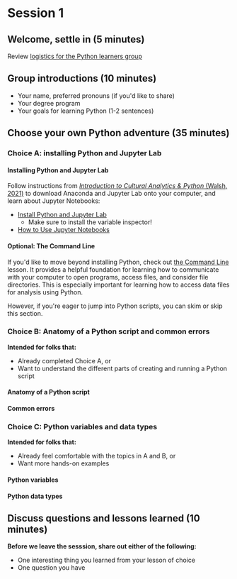 # Session 1

## Welcome, settle in (5 minutes)

Review [logistics for the Python learners group](https://github.com/cornell-colab/python-learners/blob/main/home/about%20the%20group.md)

## Group introductions (10 minutes)

* Your name, preferred pronouns (if you'd like to share)
* Your degree program
* Your goals for learning Python (1-2 sentences) 

## Choose your own Python adventure (35 minutes)

### Choice A: installing Python and Jupyter Lab

#### Installing Python and Jupyter Lab
Follow instructions from [<i>Introduction to Cultural Analytics & Python</i> (Walsh, 2021)](https://melaniewalsh.github.io/Intro-Cultural-Analytics/welcome.html) to download Anaconda and Jupyter Lab onto your computer, and learn about Jupyter Notebooks:
* [Install Python and Jupyter Lab](https://melaniewalsh.github.io/Intro-Cultural-Analytics/02-Python/01-Install-Python.html)
  * Make sure to install the variable inspector!
* [How to Use Jupyter Notebooks](https://melaniewalsh.github.io/Intro-Cultural-Analytics/02-Python/02-How-to-Use-Jupyter-Notebooks.html)

#### Optional: The Command Line

If you'd like to move beyond installing Python, check out [the Command Line](https://melaniewalsh.github.io/Intro-Cultural-Analytics/01-Command-Line/01-The-Command-Line.html) lesson. It provides a helpful foundation for learning how to communicate with your computer to open programs, access files, and consider file directories. This is especially important for learning how to access data files for analysis using Python.

However, if you're eager to jump into Python scripts, you can skim or skip this section.

### Choice B: Anatomy of a Python script and common errors

**Intended for folks that:**
* Already completed Choice A, or
* Want to understand the different parts of creating and running a Python script

#### Anatomy of a Python script

#### Common errors

### Choice C: Python variables and data types

**Intended for folks that:**
* Already feel comfortable with the topics in A and B, or
* Want more hands-on examples

#### Python variables

#### Python data types

## Discuss questions and lessons learned (10 minutes)

**Before we leave the sesssion, share out either of the following:**
* One interesting thing you learned from your lesson of choice
* One question you have
